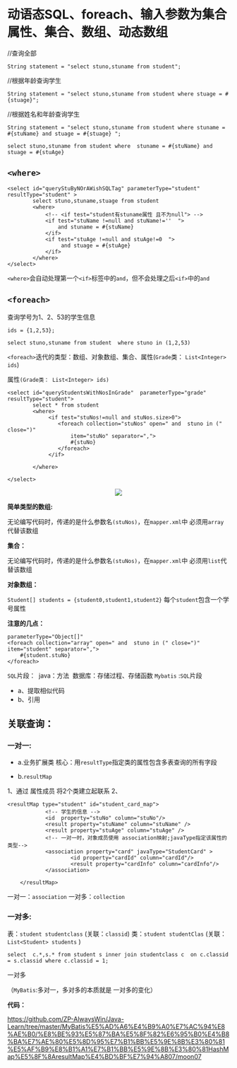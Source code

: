 # 动语态SQL、foreach、输入参数为集合属性、集合、数组、动态数组

//查询全部

`String statement = "select stuno,stuname from student";`

//根据年龄查询学生

`String statement = "select stuno,stuname from student where stuage = #{stuage}"; `


//根据姓名和年龄查询学生

```
String statement = "select stuno,stuname from student where stuname = #{stuName} and stuage = #{stuage} "; 

select stuno,stuname from student where  stuname = #{stuName} and  stuage = #{stuAge}
```



## `<where>`

```
<select id="queryStuByNOrAWishSQLTag" parameterType="student"	resultType="student" >
		select stuno,stuname,stuage from student
		<where>
			<!-- <if test="student有stuname属性 且不为null"> -->
			<if test="stuName !=null and stuName!=''  "> 
				and stuname = #{stuName}
			</if>
			<if test="stuAge !=null and stuAge!=0  "> 
				 and stuage = #{stuAge}
			</if>
		</where>
</select>
```


`<where>`会自动处理第一个`<if>`标签中的`and`，但不会处理之后`<if>`中的`and`



## `<foreach>`

查询学号为1、2、53的学生信息

```
ids = {1,2,53};

select stuno,stuname from student  where stuno in (1,2,53) 
```



`<foreach>`迭代的类型：数组、对象数组、集合、属性(`Grade`类： `List<Integer> ids`)

属性`(Grade类： List<Integer> ids)`


```
<select id="queryStudentsWithNosInGrade"  parameterType="grade" resultType="student">
	  	select * from student 
	  	<where>
	  		 <if test="stuNos!=null and stuNos.size>0">
	  		 	<foreach collection="stuNos" open=" and  stuno in (" close=")" 
	  		 		item="stuNo" separator=",">   
	  		 		#{stuNo}
	  		 	</foreach>
	  		 </if>
	  	
	  	</where>
	
</select>
```

<div align="center">
<img src="https://github.com/ZP-AlwaysWin/Java-Learn/blob/master/MyBatis%E5%AD%A6%E4%B9%A0%E7%AC%94%E8%AE%B0/MyBatis%E5%9B%BE%E7%89%87/foreach.png" />
</div>

**简单类型的数组:**

无论编写代码时，传递的是什么参数名`(stuNos)`，在`mapper.xml`中 必须用`array`代替该数组


**集合：**

无论编写代码时，传递的是什么参数名`(stuNos)`，在`mapper.xml`中 必须用`list`代替该数组

**对象数组：**

`Student[] students = {student0,student1,student2}`  每个`student`包含一个学号属性

**注意的几点：**

```
parameterType="Object[]" 
<foreach collection="array" open=" and  stuno in (" close=")" 			item="student" separator=",">   
	#{student.stuNo}
</foreach>

```

`SQL`片段：
​	java：方法
​	数据库：存储过程、存储函数
​	`Mybatis` :`SQL`片段 

- a、提取相似代码
- b、引用

## 关联查询：

###  一对一:
- a.业务扩展类
核心：用`resultType`指定类的属性包含多表查询的所有字段
	
- b.`resultMap`

1、通过 属性成员 将2个类建立起联系
2、

```
<resultMap type="student" id="student_card_map">
			<!-- 学生的信息 -->
			<id  property="stuNo" column="stuNo"/>
			<result property="stuName" column="stuName" />
			<result property="stuAge" column="stuAge" />
			<!-- 一对一时，对象成员使用 association映射;javaType指定该属性的类型-->
			<association property="card" javaType="StudentCard" >
					<id property="cardId" column="cardId"/>
					<result property="cardInfo" column="cardInfo"/>
			</association>
			
	</resultMap>
```

一对一：`association`
一对多：`collection`



### 一对多:

表：`student studentclass`  (关联：`classid`)
类：`student studentClas`  (关联：`List<Student> students` )




```
select  c.*,s.* from student s inner join studentclass c  on c.classid = s.classid where c.classid = 1;
```

一对多

（`MyBatis`:多对一，多对多的本质就是  一对多的变化）



**代码：**

https://github.com/ZP-AlwaysWin/Java-Learn/tree/master/MyBatis%E5%AD%A6%E4%B9%A0%E7%AC%94%E8%AE%B0/%E8%BE%93%E5%87%BA%E5%8F%82%E6%95%B0%E4%B8%BA%E7%AE%80%E5%8D%95%E7%B1%BB%E5%9E%8B%E3%80%81%E5%AF%B9%E8%B1%A1%E7%B1%BB%E5%9E%8B%E3%80%81HashMap%E5%8F%8AresultMap%E4%BD%BF%E7%94%A807/moon07




